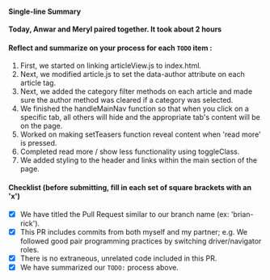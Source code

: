 #### Single-line Summary
**Today, Anwar and Meryl paired together. It took about 2 hours**

#### Reflect and summarize on your process for each `TODO` item :  
  1. First, we started on linking articleView.js to index.html.
  2. Next, we modified article.js to set the data-author attribute on each article tag.
  3. Next, we added the category filter methods on each article and made sure the author method was cleared if a category was selected. 
  4. We finished the handleMainNav function so that when you click on a specific tab, all others will hide and the appropriate tab's content will be on the page.
  5. Worked on making setTeasers function reveal content when 'read more' is pressed.
  6. Completed read more / show less functionality using toggleClass.
  7. We added styling to the header and links within the main section of the page.

#### Checklist (before submitting, fill in each set of square brackets with an 'x')
- [x] We have titled the Pull Request similar to our branch name (ex: 'brian-rick'). 
- [x] This PR includes commits from both myself and my partner; e.g. We followed good pair programming practices by switching driver/navigator roles.
- [x] There is no extraneous, unrelated code included in this PR.
- [x] We have summarized our `TODO:` process above.
